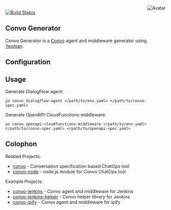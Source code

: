 <img align="right" src="https://raw.github.com/cliffano/convo-generator/master/avatar.jpg" alt="Avatar"/>

[![Build Status](https://img.shields.io/travis/cliffano/convo-generator.svg)](http://travis-ci.org/cliffano/convo-generator)

Convo Generator
---------------

Convo Generator is a [Convo](http://github.com/cliffano/convo) agent and middleware generator using [Yeoman](http://yeoman.io/).

Configuration
-------------



Usage
-----

Generate DialogFlow agent:

    yo convo dialogflow-agent </path/to/env.yaml> </path/to/convo-spec.yaml>

Generate OpenAPI-CloudFunctions middleware:

    yo convo openapi-cloudfunctions-middleware </path/to/env.yaml> </path/to/convo-spec.yaml> </path/to/openapi-spec.yaml>

Colophon
--------

Related Projects:

* [convo](http://github.com/cliffano/convo) - Conversation specification based ChatOps tool
* [convo-node](http://github.com/cliffano/convo-node) - node.js module for Convo ChatOps tool

Example Projects:

* [convo-jenkins](http://github.com/cliffano/convo-jenkins) - Convo agent and middleware for Jenkins
* [convo-jenkins-helper](http://github.com/cliffano/convo-jenkins-helper) - Convo helper library for Jenkins
* [convo-ipify](http://github.com/cliffano/convo-ipify) - Convo agent and middleware for ipify
